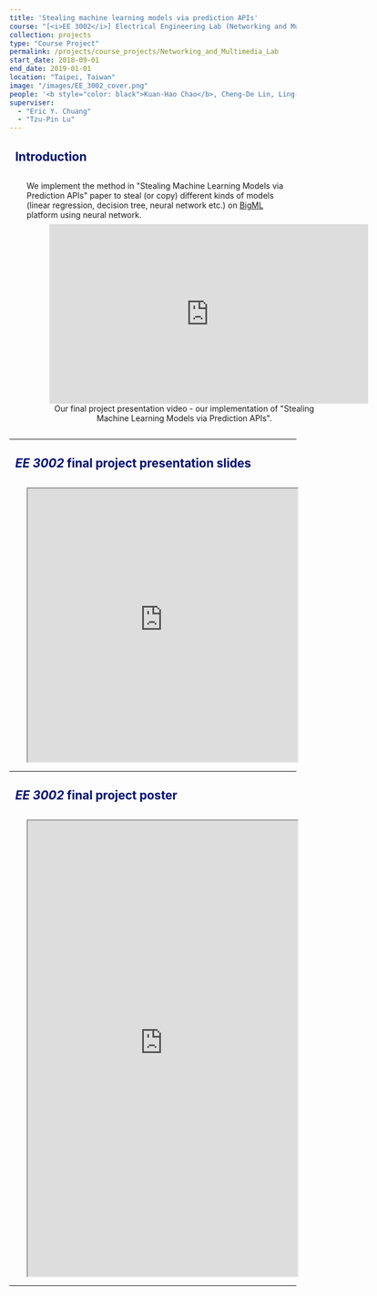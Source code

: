 ```yaml
---
title: 'Stealing machine learning models via prediction APIs'
course: "[<i>EE 3002</i>] Electrical Engineering Lab (Networking and Multimedia)"
collection: projects
type: "Course Project"
permalink: /projects/course_projects/Networking_and_Multimedia_Lab
start_date: 2018-09-01
end_date: 2019-01-01
location: "Taipei, Taiwan"
image: "/images/EE_3002_cover.png"
people: '<b style="color: black">Kuan-Hao Chao</b>, Cheng-De Lin, Ling-Yu Li'
superviser:
  - "Eric Y. Chuang"
  - "Tzu-Pin Lu"
---
```


<h2 style="color: #000f70"> <i class="fas fa-dot-circle" style="font-size:18px;"></i> &nbsp;&nbsp;Introduction </h2>

<div style="margin-left: 30px">
  <p style="margin-top: 30px">
  We implement the method in "Stealing Machine Learning Models via Prediction APIs" paper to steal (or copy) different kinds of models (linear regression, decision tree, neural network etc.) on <a href="https://bigml.com/" target="_blank">BigML</a> platform using neural network.
  </p>
  <figure style="width: 100%; text-align: center; display: inline-block;margin-top:-6px">
    <iframe width="560" height="315" src="https://www.youtube.com/embed/qnmovkiNusw" frameborder="0" allow="accelerometer; autoplay; clipboard-write; encrypted-media; gyroscope; picture-in-picture" allowfullscreen></iframe>   
    <figcaption style="text-align: center;">Our final project presentation video - our implementation of "Stealing Machine Learning Models via Prediction APIs".
    </figcaption>
  </figure>
</div>

---

<h2 style="color: #000f70"> <i class="fas fa-dot-circle" style="font-size:18px;"></i> &nbsp;&nbsp;<i>EE 3002</i> final project presentation slides </h2>

<div style="margin-left: 30px">
  <p style="margin-top: 30px">
  </p>

<iframe src="https://storage.googleapis.com/kuanhao.nctu.me/Projects/Networking%20and%20Multimedia%20Lab/final_demo.pdf" width="100%" height="480"></iframe>
</div>

---

<h2 style="color: #000f70"> <i class="fas fa-dot-circle" style="font-size:18px;"></i> &nbsp;&nbsp;<i>EE 3002</i> final project poster </h2>

<div style="margin-left: 30px">
  <p style="margin-top: 30px">
  </p>
<iframe src="https://storage.googleapis.com/kuanhao.nctu.me/Projects/Networking%20and%20Multimedia%20Lab/poster.pdf" width="100%" height="800"></iframe>

</div>

---

